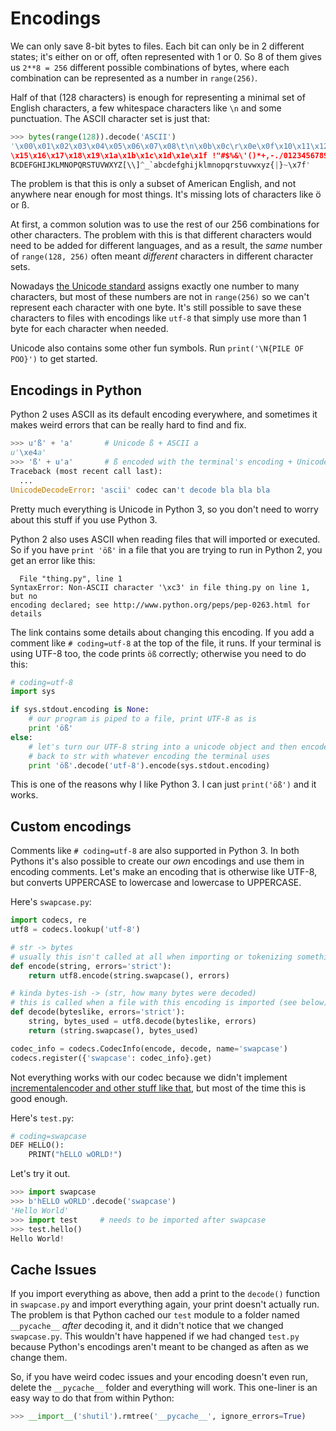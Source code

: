 # Encodings

We can only save 8-bit bytes to files. Each bit can only be in 2 different
states; it's either on or off, often represented with 1 or 0. So 8 of them gives
us `2**8 = 256` different possible combinations of bytes, where each combination
can be represented as a number in `range(256)`.

Half of that (128 characters) is enough for representing a minimal set of
English characters, a few whitespace characters like `\n` and some punctuation.
The ASCII character set is just that:

```python
>>> bytes(range(128)).decode('ASCII')
'\x00\x01\x02\x03\x04\x05\x06\x07\x08\t\n\x0b\x0c\r\x0e\x0f\x10\x11\x12\x13\x14
\x15\x16\x17\x18\x19\x1a\x1b\x1c\x1d\x1e\x1f !"#$%&\'()*+,-./0123456789:;<=>?@A
BCDEFGHIJKLMNOPQRSTUVWXYZ[\\]^_`abcdefghijklmnopqrstuvwxyz{|}~\x7f'
```

The problem is that this is only a subset of American English, and not anywhere
near enough for most things. It's missing lots of characters like ö or ß.

At first, a common solution was to use the rest of our 256 combinations for
other characters. The problem with this is that different characters would need
to be added for different languages, and as a result, the *same* number of
`range(128, 256)` often meant *different* characters in different
character sets.

Nowadays [the Unicode standard][] assigns exactly one number to many characters,
but most of these numbers are not in `range(256)` so we can't represent each
character with one byte. It's still possible to save these characters to files
with encodings like `utf-8` that simply use more than 1 byte for each character
when needed.

Unicode also contains some other fun symbols. Run `print('\N{PILE OF POO}')` to
get started.

[the Unicode standard]: http://www.unicode.org/standard/WhatIsUnicode.html

## Encodings in Python

Python 2 uses ASCII as its default encoding everywhere, and sometimes it makes
weird errors that can be really hard to find and fix.

```python
>>> u'ß' + 'a'       # Unicode ß + ASCII a
u'\xe4a'
>>> 'ß' + u'a'       # ß encoded with the terminal's encoding + Unicode a
Traceback (most recent call last):
  ...
UnicodeDecodeError: 'ascii' codec can't decode bla bla bla
```

Pretty much everything is Unicode in Python 3, so you don't need to worry about
this stuff if you use Python 3.

Python 2 also uses ASCII when reading files that will imported or executed. So
if you have `print 'öß'` in a file that you are trying to run in Python 2, you
get an error like this:

      File "thing.py", line 1
    SyntaxError: Non-ASCII character '\xc3' in file thing.py on line 1, but no
    encoding declared; see http://www.python.org/peps/pep-0263.html for details

The link contains some details about changing this encoding. If you add a
comment like `# coding=utf-8` at the top of the file, it runs. If your terminal
is using UTF-8 too, the code prints `öß` correctly; otherwise you need to do
this:

```python
# coding=utf-8
import sys

if sys.stdout.encoding is None:
    # our program is piped to a file, print UTF-8 as is
    print 'öß'
else:
    # let's turn our UTF-8 string into a unicode object and then encode that
    # back to str with whatever encoding the terminal uses
    print 'öß'.decode('utf-8').encode(sys.stdout.encoding)
```

This is one of the reasons why I like Python 3. I can just `print('öß')` and it
works.

## Custom encodings

Comments like `# coding=utf-8` are also supported in Python 3. In both Pythons
it's also possible to create our *own* encodings and use them in encoding
comments. Let's make an encoding that is otherwise like UTF-8, but converts
UPPERCASE to lowercase and lowercase to UPPERCASE.

Here's `swapcase.py`:

```python
import codecs, re
utf8 = codecs.lookup('utf-8')

# str -> bytes
# usually this isn't called at all when importing or tokenizing something
def encode(string, errors='strict'):
    return utf8.encode(string.swapcase(), errors)

# kinda bytes-ish -> (str, how many bytes were decoded)
# this is called when a file with this encoding is imported (see below)
def decode(byteslike, errors='strict'):
    string, bytes_used = utf8.decode(byteslike, errors)
    return (string.swapcase(), bytes_used)

codec_info = codecs.CodecInfo(encode, decode, name='swapcase')
codecs.register({'swapcase': codec_info}.get)
```

Not everything works with our codec because we didn't implement
[incrementalencoder and other stuff like
that](https://docs.python.org/3/library/codecs.html#codecs.CodecInfo),
but most of the time this is good enough.

Here's `test.py`:

```python
# coding=swapcase
DEF HELLO():
    PRINT("hELLO wORLD!")
```

Let's try it out.

```python
>>> import swapcase
>>> b'hELLO wORLD'.decode('swapcase')
'Hello World'
>>> import test     # needs to be imported after swapcase
>>> test.hello()
Hello World!
```

## Cache Issues

If you import everything as above, then add a print to the `decode()` function
in `swapcase.py` and import everything again, your print doesn't actually run.
The problem is that Python cached our `test` module to a folder named
`__pycache__` *after* decoding it, and it didn't notice that we changed
`swapcase.py`. This wouldn't have happened if we had changed `test.py` because
Python's encodings aren't meant to be changed as aften as we change them.

So, if you have weird codec issues and your encoding doesn't even run, delete
the `__pycache__` folder and everything will work. This one-liner is an easy way
to do that from within Python:

```python
>>> __import__('shutil').rmtree('__pycache__', ignore_errors=True)
```
